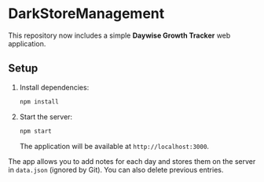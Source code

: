 # DarkStoreManagement

This repository now includes a simple **Daywise Growth Tracker** web application.

## Setup

1. Install dependencies:
   ```bash
   npm install
   ```
2. Start the server:
   ```bash
   npm start
   ```
   The application will be available at `http://localhost:3000`.

The app allows you to add notes for each day and stores them on the server in `data.json` (ignored by Git). You can also delete previous entries.
